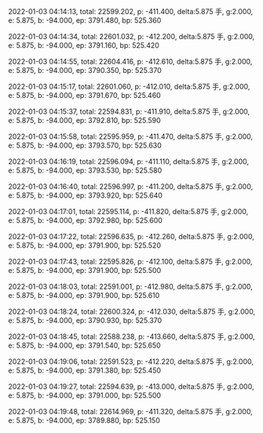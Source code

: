 2022-01-03 04:14:13, total: 22599.202, p: -411.400, delta:5.875 手, g:2.000, e: 5.875, b: -94.000, ep: 3791.480, bp: 525.360

2022-01-03 04:14:34, total: 22601.032, p: -412.200, delta:5.875 手, g:2.000, e: 5.875, b: -94.000, ep: 3791.160, bp: 525.420

2022-01-03 04:14:55, total: 22604.416, p: -412.610, delta:5.875 手, g:2.000, e: 5.875, b: -94.000, ep: 3790.350, bp: 525.370

2022-01-03 04:15:17, total: 22601.060, p: -412.010, delta:5.875 手, g:2.000, e: 5.875, b: -94.000, ep: 3791.670, bp: 525.460

2022-01-03 04:15:37, total: 22594.831, p: -411.910, delta:5.875 手, g:2.000, e: 5.875, b: -94.000, ep: 3792.810, bp: 525.590

2022-01-03 04:15:58, total: 22595.959, p: -411.470, delta:5.875 手, g:2.000, e: 5.875, b: -94.000, ep: 3793.570, bp: 525.630

2022-01-03 04:16:19, total: 22596.094, p: -411.110, delta:5.875 手, g:2.000, e: 5.875, b: -94.000, ep: 3793.530, bp: 525.580

2022-01-03 04:16:40, total: 22596.997, p: -411.200, delta:5.875 手, g:2.000, e: 5.875, b: -94.000, ep: 3793.920, bp: 525.640

2022-01-03 04:17:01, total: 22595.114, p: -411.820, delta:5.875 手, g:2.000, e: 5.875, b: -94.000, ep: 3792.980, bp: 525.600

2022-01-03 04:17:22, total: 22596.635, p: -412.260, delta:5.875 手, g:2.000, e: 5.875, b: -94.000, ep: 3791.900, bp: 525.520

2022-01-03 04:17:43, total: 22595.826, p: -412.100, delta:5.875 手, g:2.000, e: 5.875, b: -94.000, ep: 3791.900, bp: 525.500

2022-01-03 04:18:03, total: 22591.001, p: -412.980, delta:5.875 手, g:2.000, e: 5.875, b: -94.000, ep: 3791.900, bp: 525.610

2022-01-03 04:18:24, total: 22600.324, p: -412.030, delta:5.875 手, g:2.000, e: 5.875, b: -94.000, ep: 3790.930, bp: 525.370

2022-01-03 04:18:45, total: 22588.238, p: -413.660, delta:5.875 手, g:2.000, e: 5.875, b: -94.000, ep: 3791.540, bp: 525.650

2022-01-03 04:19:06, total: 22591.523, p: -412.220, delta:5.875 手, g:2.000, e: 5.875, b: -94.000, ep: 3791.380, bp: 525.450

2022-01-03 04:19:27, total: 22594.639, p: -413.000, delta:5.875 手, g:2.000, e: 5.875, b: -94.000, ep: 3791.000, bp: 525.500

2022-01-03 04:19:48, total: 22614.969, p: -411.320, delta:5.875 手, g:2.000, e: 5.875, b: -94.000, ep: 3789.880, bp: 525.150
